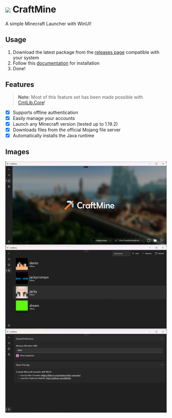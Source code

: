 # <img src=".github/icon.png" width="32"/> CraftMine

A simple Minecraft Launcher with WinUI!

## Usage

1. Download the latest package from the [releases page](https://github.com/dentolos19/CraftMine/releases) compatible with your system
3. Follow this [documentation](https://docs.microsoft.com/dotnet/maui/windows/deployment/overview#installing-the-app) for installation
4. Done!

## Features

> **Note**: Most of this feature set has been made possible with [CmlLib.Core](https://github.com/CmlLib/CmlLib.Core)!

- [X] Supports offline authentication
- [X] Easily manage your accounts
- [X] Launch any Minecraft version (tested up to 1.19.2)
- [X] Downloads files from the official Mojang file server
- [X] Automatically installs the Java runtime

## Images

![](.github/images/0.png)
![](.github/images/1.png)
![](.github/images/2.png)